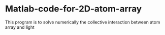 # Matlab-code-for-2D-atom-array
This program is to solve numerically the collective interaction between atom array and light
